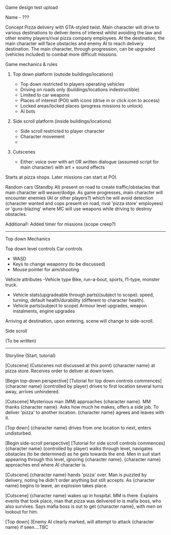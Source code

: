 Game design test upload


Name - ???


Concept
Pizza delivery with GTA-styled twist. Main character will drive to various destinations to deliver 
items of interest whilst avoiding the law and other enemy players/rival pizza company employees.
At the destination, the main character will face obstacles and enemy AI to reach delivery destination.
The main character, through progression, can be upgraded (vehicles included) to combat more difficult
missions.


Game mechanics & rules
1. Top down platform (outside buildings/locations)
	- Top down restricted to players operating vehicles
	- Driving on roads only (buildings/locations indestructible)
	- Limited to car weapons
	- Places of interest (POI) with icons (drive in or click icon to access)
	- Locked areas/locked places (progress missions to unlock)
	- AI bots

2. Side scroll platform (inside buildings/locations)
	- Side scroll restricted to player character
	- Character movement
	- 

3. Cutscenes
	- Either: 
		voice over with art OR
		written dialogue (assumed script for main character) with art + sound effects

Starts at pizza shops. Later missions can start at POI.

Random cars (Standby AI) present on road to create traffic/obstacles that main 
character will weave/dodge. As game progresses, main character will encounter enemies (AI or other players?)
which he will avoid detection (character wanted and cops present on road, rival 'pizza store' employees) or
'guns-blazing' where MC will use weapons while driving to destroy obstacles.

Additional!: Added timer for missions (scope creep?)

------------------------------------------------------------------------------------------------------------

Top down Mechanics

Top down level controls
Car controls
- WASD
- Keys to change weaponry (to be discussed)
- Mouse pointer for aim/shooting

Vehicle attributes
-Vehicle type
	Bike, run-a-bout, sports, f1-type, monster truck.

- Vehicle stats(upgradeable through parts)(subject to scope):
	speed, turning, default health/durability (different to character health).
- Vehicle parts(subject to scope)
	Armour level upgrades, weapon instalments, engine upgrades
	

Arriving at destination, upon entering, scene will change to side-scroll.

Side scroll

(To be written)

--------------------------------------------------------------------------------------------------------

Storyline (Start, tutorial)

[Cutscene] (Cutscenes not discussed at this point)
{character name} at pizza store. Receives order to deliver at down town. 

[Begin top-down perspective]
[Tutorial for top down controls commences]
{character name} (controlled by player) drives to first location several turns away, arrives unhindered. 

[Cutscene]
Mysterious man (MM) approaches {character name}. MM thanks {character name}.
Asks how much he makes, offers a side job. To deliver 'pizza' to another location. {character name} 
agrees and leaves with it.

[Top down]
{character name} drives from one location to next, enters undisturbed.

[Begin side-scroll perspective]
[Tutorial for side scroll controls commences]
{character name} (controlled by player) walks through level, navigates obstacles (to be determined) as
he gets towards the end. Men in suit start appearing through this level, ignoring {character name}.
{character name} approaches end where AI character is.

[Cutscene]
{character name} hands 'pizza' over. Man is puzzled by delivery, noting he didn't order anything but
still accepts. As {character name} begins to leave, an explosion takes place.

[Cutscene]
{character name} wakes up in hospital. MM is there. Explains events that took place, man that pizza
was delivered to is mafia boss, who also survives. Says mafia boss is out to get {character name},
with men on lookout for him.

[Top down]
[Enemy AI clearly marked, will attempt to attack {character name} if seen....TBC


